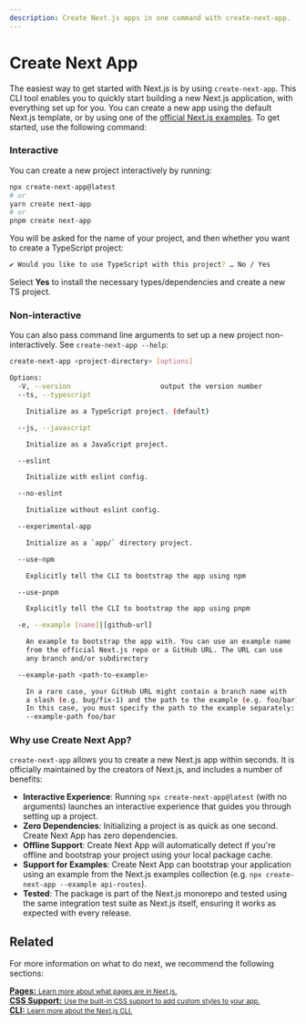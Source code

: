 ```yaml
---
description: Create Next.js apps in one command with create-next-app.
---
```


# Create Next App

The easiest way to get started with Next.js is by using `create-next-app`. This CLI tool enables you to quickly start building a new Next.js application, with everything set up for you. You can create a new app using the default Next.js template, or by using one of the [official Next.js examples](https://github.com/vercel/next.js/tree/canary/examples). To get started, use the following command:

### Interactive

You can create a new project interactively by running:

```bash
npx create-next-app@latest
# or
yarn create next-app
# or
pnpm create next-app
```

You will be asked for the name of your project, and then whether you want to
create a TypeScript project:

```bash
✔ Would you like to use TypeScript with this project? … No / Yes
```

Select **Yes** to install the necessary types/dependencies and create a new TS project.

### Non-interactive

You can also pass command line arguments to set up a new project
non-interactively. See `create-next-app --help`:

```bash
create-next-app <project-directory> [options]

Options:
  -V, --version                      output the version number
  --ts, --typescript

    Initialize as a TypeScript project. (default)

  --js, --javascript

    Initialize as a JavaScript project.

  --eslint

    Initialize with eslint config.

  --no-eslint

    Initialize without eslint config.

  --experimental-app

    Initialize as a `app/` directory project.

  --use-npm

    Explicitly tell the CLI to bootstrap the app using npm

  --use-pnpm

    Explicitly tell the CLI to bootstrap the app using pnpm

  -e, --example [name]|[github-url]

    An example to bootstrap the app with. You can use an example name
    from the official Next.js repo or a GitHub URL. The URL can use
    any branch and/or subdirectory

  --example-path <path-to-example>

    In a rare case, your GitHub URL might contain a branch name with
    a slash (e.g. bug/fix-1) and the path to the example (e.g. foo/bar).
    In this case, you must specify the path to the example separately:
    --example-path foo/bar
```

### Why use Create Next App?

`create-next-app` allows you to create a new Next.js app within seconds. It is officially maintained by the creators of Next.js, and includes a number of benefits:

- **Interactive Experience**: Running `npx create-next-app@latest` (with no arguments) launches an interactive experience that guides you through setting up a project.
- **Zero Dependencies**: Initializing a project is as quick as one second. Create Next App has zero dependencies.
- **Offline Support**: Create Next App will automatically detect if you're offline and bootstrap your project using your local package cache.
- **Support for Examples**: Create Next App can bootstrap your application using an example from the Next.js examples collection (e.g. `npx create-next-app --example api-routes`).
- **Tested**: The package is part of the Next.js monorepo and tested using the same integration test suite as Next.js itself, ensuring it works as expected with every release.

## Related

For more information on what to do next, we recommend the following sections:

<div class="card">
  <a href="/docs/basic-features/pages.md">
    <b>Pages:</b>
    <small>Learn more about what pages are in Next.js.</small>
  </a>
</div>

<div class="card">
  <a href="/docs/basic-features/built-in-css-support.md">
    <b>CSS Support:</b>
    <small>Use the built-in CSS support to add custom styles to your app.</small>
  </a>
</div>

<div class="card">
  <a href="/docs/api-reference/cli.md">
    <b>CLI:</b>
    <small>Learn more about the Next.js CLI.</small>
  </a>
</div>

